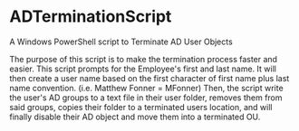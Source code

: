 # ADTerminationScript
A Windows PowerShell script to Terminate AD User Objects

The purpose of this script is to make the termination process faster and easier. This script prompts for the Employee's first and last name. It will then create a user name based on the first character of first name plus last name convention. (i.e. Matthew Fonner = MFonner) Then, the script write the user's AD groups to a text file in their user folder, removes them from said groups, copies their folder to a terminated users location, and will finally disable their AD object and move them into a terminated OU. 
